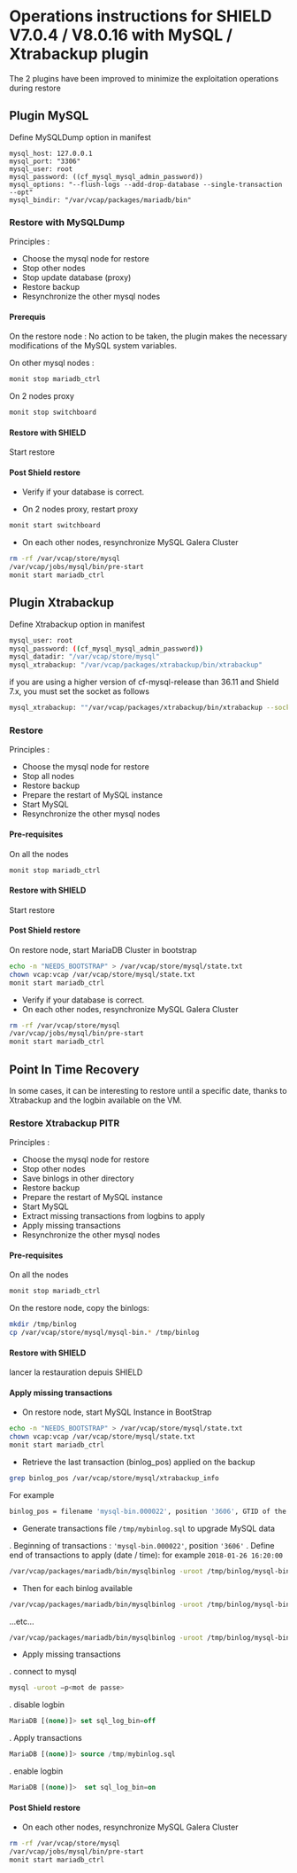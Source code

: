 # Operations instructions for SHIELD V7.0.4 / V8.0.16 with MySQL / Xtrabackup plugin

The 2 plugins have been improved to minimize the exploitation operations during restore

## Plugin MySQL

Define MySQLDump option in manifest

```
mysql_host: 127.0.0.1
mysql_port: "3306"
mysql_user: root
mysql_password: ((cf_mysql_mysql_admin_password))
mysql_options: "--flush-logs --add-drop-database --single-transaction  --opt"
mysql_bindir: "/var/vcap/packages/mariadb/bin"
```

### Restore with MySQLDump

Principles :
- Choose the mysql node for restore
- Stop other nodes
- Stop update database (proxy)
- Restore backup
- Resynchronize the other mysql nodes

#### Prerequis  

On the restore node : No action to be taken, the plugin makes the necessary modifications of the MySQL system variables.

On other mysql nodes  :

```sh
monit stop mariadb_ctrl
```
On 2 nodes proxy

```sh
monit stop switchboard
```

#### Restore with SHIELD

Start restore

#### Post Shield restore

- Verify if your database is correct.

- On 2 nodes proxy, restart proxy

```sh
monit start switchboard
```

- On each other nodes, resynchronize MySQL Galera Cluster

```sh
rm -rf /var/vcap/store/mysql
/var/vcap/jobs/mysql/bin/pre-start
monit start mariadb_ctrl
```

## Plugin Xtrabackup

Define Xtrabackup option in manifest

```sh
mysql_user: root
mysql_password: ((cf_mysql_mysql_admin_password))
mysql_datadir: "/var/vcap/store/mysql"
mysql_xtrabackup: "/var/vcap/packages/xtrabackup/bin/xtrabackup"
```
if you are using a higher version of cf-mysql-release than 36.11 and Shield 7.x, you must set the socket as follows 
```sh
mysql_xtrabackup: ""/var/vcap/packages/xtrabackup/bin/xtrabackup --socket=/var/vcap/sys/run/mysql/mysqld.sock"
```

### Restore

Principles :

- Choose the mysql node for restore
- Stop all nodes
- Restore backup
- Prepare the restart of MySQL instance
- Start MySQL
- Resynchronize the other mysql nodes

#### Pre-requisites  

On all the nodes

```sh
monit stop mariadb_ctrl
```

#### Restore with SHIELD

Start restore


#### Post Shield restore

On restore node, start MariaDB Cluster in bootstrap  

```sh
echo -n "NEEDS_BOOTSTRAP" > /var/vcap/store/mysql/state.txt
chown vcap:vcap /var/vcap/store/mysql/state.txt
monit start mariadb_ctrl
```

- Verify if your database is correct.
- On each other nodes, resynchronize MySQL Galera Cluster

```sh
rm -rf /var/vcap/store/mysql
/var/vcap/jobs/mysql/bin/pre-start
monit start mariadb_ctrl
```

## Point In Time Recovery

In some cases, it can be interesting to restore until a specific date, thanks to Xtrabackup and the logbin available on the VM.

### Restore Xtrabackup PITR

Principles :

- Choose the mysql node for restore
- Stop other nodes
- Save binlogs in other directory
- Restore backup
- Prepare the restart of MySQL instance
- Start MySQL
- Extract missing transactions from logbins to apply
- Apply missing transactions
- Resynchronize the other mysql nodes


#### Pre-requisites  

On all the nodes

```sh
monit stop mariadb_ctrl
```
On the restore node, copy the binlogs:

```sh
mkdir /tmp/binlog
cp /var/vcap/store/mysql/mysql-bin.* /tmp/binlog
```

#### Restore with SHIELD

lancer la restauration depuis SHIELD 

#### Apply missing transactions

- On restore node, start MySQL Instance in BootStrap

```sh
echo -n "NEEDS_BOOTSTRAP" > /var/vcap/store/mysql/state.txt
chown vcap:vcap /var/vcap/store/mysql/state.txt
monit start mariadb_ctrl
```

- Retrieve the last transaction (binlog_pos) applied on the backup

```sh
grep binlog_pos /var/vcap/store/mysql/xtrabackup_info
```
For example

```sh
binlog_pos = filename 'mysql-bin.000022', position '3606', GTID of the last change '0-1-1397001'
```

- Generate transactions file `/tmp/mybinlog.sql` to upgrade MySQL data

. Beginning of transactions : `'mysql-bin.000022'`, position `'3606'`
. Define end of transactions to apply (date / time): for example `2018-01-26 16:20:00`

```sh
/var/vcap/packages/mariadb/bin/mysqlbinlog -uroot /tmp/binlog/mysql-bin.000022 --start-position=3606 --stop-datetime="2018-01-26 16:20:00" > /tmp/mybinlog.sql
```

- Then for each binlog available

```sh
/var/vcap/packages/mariadb/bin/mysqlbinlog -uroot /tmp/binlog/mysql-bin.000023 --stop-datetime="2018-01-26 16:20:00" >> /tmp/mybinlog.sql
```

…etc…
```sh
/var/vcap/packages/mariadb/bin/mysqlbinlog -uroot /tmp/binlog/mysql-bin.000027 --stop-datetime="2018-01-26 16:20:00" >> /tmp/mybinlog.sql
```

- Apply missing transactions 

. connect to mysql

```sh
mysql -uroot –p<mot de passe>
```

 . disable logbin
```sql 
MariaDB [(none)]> set sql_log_bin=off
```
 . Apply transactions

```sql 
MariaDB [(none)]> source /tmp/mybinlog.sql
```
 . enable logbin

```sql
MariaDB [(none)]>  set sql_log_bin=on
```

#### Post Shield restore

- On each other nodes, resynchronize MySQL Galera Cluster

```sh
rm -rf /var/vcap/store/mysql
/var/vcap/jobs/mysql/bin/pre-start
monit start mariadb_ctrl
```
